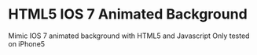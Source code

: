 # HTML5 IOS 7 Animated Background
Mimic IOS 7 animated background with HTML5 and Javascript
Only tested on iPhone5
